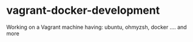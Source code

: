 # vagrant-docker-development
Working on a Vagrant machine having: ubuntu, ohmyzsh, docker .... and more
